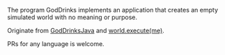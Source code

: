 The program GodDrinks implements an application that
creates an empty simulated world with no meaning or purpose.

Originate from [GodDrinksJava](https://gist.github.com/hibiyasleep/519a7bd3bfc2fd4f7d33f3cbf5cdc3bb) and [world.execute(me)](https://youtu.be/JB5gfmWQzSA).

PRs for any language is welcome.

